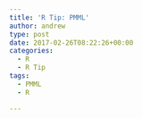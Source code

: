 ```yaml
---
title: 'R Tip: PMML'
author: andrew
type: post
date: 2017-02-26T08:22:26+00:00
categories:
  - R
  - R Tip
tags:
  - PMML
  - R

---
```

